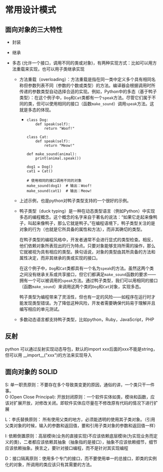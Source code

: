 # 常用设计模式

## 面向对象的三大特性

* 封装

* 继承

* 多态 (允许一个接口，调用不同的类或对象)，有两种实现方式：比如可以用方法重载来实现，也可以用子类继承实现

  * 方法重载（overloading）：方法重载是指在同一类中定义多个具有相同名称但参数列表不同（参数的个数或类型）的方法。编译器会根据调用时所传递的参数类型自动选择合适的实现。例如，Python中的多态（基于鸭子类型）：在这个例子中，`Dog`和`Cat`类都有一个`speak`方法。尽管它们属于不同的类，但可以使用相同的接口（函数`make_sound`）调用`speak`方法。这就是多态的体现。

    * ```
      class Dog:
          def speak(self):
              return "Woof!"
      
      class Cat:
          def speak(self):
              return "Meow!"
      
      def make_sound(animal):
          print(animal.speak())
      
      dog1 = Dog()
      cat1 = Cat()
      
      # 使用相同的接口调用不同的对象
      make_sound(dog1)  # 输出：Woof!
      make_sound(cat1)  # 输出：Meow!
      
      ```

  * 上述示例，也是python对鸭子类型支持的一个很好的示例。

  * 鸭子类型（duck typing）是一种在动态类型语言（例如Python）中实现多态的编程概念。这个概念的名字来自于著名的说法：“如果它走起来像鸭子，叫起来像鸭子，那么它就是鸭子。”在编程语境下，鸭子类型关注的是对象的行为（也就是它所具备的属性和方法），而非其确切的类型。

    在鸭子类型的编程风格中，开发者通常不会进行显式的类型检查。相反，他们依赖对象所表现出的行为特点。只要对象能够支持所需的操作，那么它就被视为具有相应的类型。换句话说，对象的类型由其所具备的方法和属性决定，而非其继承的类或实现的接口。

    在这个例子中，`Dog`和`Cat`类都具有一个名为`speak`的方法。虽然这两个类之间没有继承关系或共享接口，但它们都满足`make_sound`函数的要求——拥有一个可以被调用的`speak`方法。通过鸭子类型，我们可以用相同的接口（函数`make_sound`）来调用这两个类的`Dog`和`Cat`对象，实现多态。

    鸭子类型为编程带来了灵活性，但也有一定的风险——如程序在运行时才能发现类型错误。为了降低这种风险，开发者需要确保代码易于理解并且编写相应的单元测试。

  * 多数动态语言都支持鸭子类型，比如python，Ruby，JavaScript，PHP

## 反射

python 可以通过反射实现动态导包，默认的import xxx后面的xxx不能是string，但可以用 \_\_import\_\_("xxx")的方法来实现导入

## 面向对象的 SOLID

S: 单一职责原则：不要存在多个导致类变更的原因，通俗的讲，一个类只干一件事。  
O (Open Close Principal): 开放封闭原则：一个软件实体如类，模块和函数，应该对扩展开放，对修改关闭。即软件实体应尽量在不修改原有代码的情况下进行扩展

L：李氏替换原则： 所有使用父类的地方，必须能透明的使用其子类对象。（引用父类对象的时候，输入的参数和返回值，要和引用子类对象的参数和返回值一样）

I: 依赖倒置原则：高层模块(业务的直接实现)不应该依赖底层模块(为实现业务而定义的类)，二者都应该依赖其抽象（抽象指的是接口），抽象不应该依赖细节，细节应该依赖抽象。换言之，要针对接口编程，而不是针对其实现编程

D：接口隔离原则：使用多个专门的接口，而不要使用单一的总接口，即类的实例化的对象，所调用的类应该只有其需要的方法。

